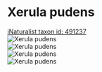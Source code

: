 
Xerula pudens
=============
  
[iNaturalist taxon id: 491237](https://www.inaturalist.org/taxa/491237)  
![Xerula pudens](https://inaturalist-open-data.s3.amazonaws.com/photos/48437264/medium.jpeg)  
![Xerula pudens](https://inaturalist-open-data.s3.amazonaws.com/photos/48437271/medium.jpeg)  
![Xerula pudens](https://inaturalist-open-data.s3.amazonaws.com/photos/48437282/medium.jpeg)  
![Xerula pudens](https://inaturalist-open-data.s3.amazonaws.com/photos/48437288/medium.jpeg)